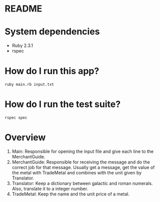 # README

# System dependencies

* Ruby 2.3.1
* rspec

# How do I run this app?

```ruby main.rb input.txt```

# How do I run the test suite?

```rspec spec```

# Overview

1. Main: Responsible for opening the input file and give each line to the MerchantGuide.
2. MerchantGuide: Responsible for receiving the message and do the correct job for that message. Usually get a message, get the value of the metal with TradeMetal and combines with the unit given by Translator.
3. Translator: Keep a dictionary between galactic and roman numerals. Also, translate it to a integer number.
4. TradeMetal: Keep the name and the unit price of a metal.
